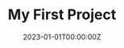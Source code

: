 ---
title: My First Project
summary: A brief description of my first project.
tags:
  - Demo
date: "2023-01-01T00:00:00Z"

# Optional external URL for project (replaces project detail page).
external_link: ""

image:
  caption: Photo by rawpixel on Unsplash
  focal_point: Smart

links:
  - icon: twitter
    icon_pack: fab
    name: Follow
    url: https://twitter.com/georgecushen
url_code: ""
url_pdf: ""
url_slides: ""
url_video: ""
---